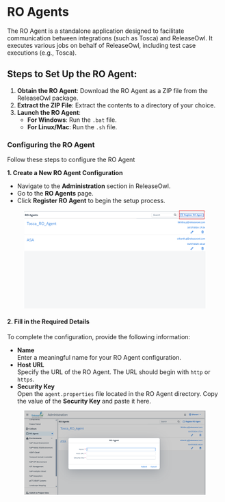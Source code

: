 # RO Agents

The RO Agent is a standalone application designed to facilitate communication between integrations (such as Tosca) and ReleaseOwl. It executes various jobs on behalf of ReleaseOwl, including test case executions (e.g., Tosca).

## Steps to Set Up the RO Agent:

1. **Obtain the RO Agent**: Download the RO Agent as a ZIP file from the ReleaseOwl package.
2. **Extract the ZIP File**: Extract the contents to a directory of your choice.
3. **Launch the RO Agent**:
   * **For Windows**: Run the `.bat` file.
   * **For Linux/Mac**: Run the `.sh` file.

### Configuring the RO Agent

Follow these steps to configure the RO Agent

**1. Create a New RO Agent Configuration**

* Navigate to the **Administration** section in ReleaseOwl.
* Go to the **RO Agents** page.
* Click **Register RO Agent** to begin the setup process.

<figure><img src="../../.gitbook/assets/image (4) (1) (1) (1) (1) (1) (1) (1) (1) (1) (1) (1) (1) (1) (1) (1) (1) (1) (1) (1) (1) (1) (1) (1) (1) (1) (1) (1).png" alt=""><figcaption></figcaption></figure>

#### 2. Fill in the Required Details

To complete the configuration, provide the following information:

* **Name**\
  Enter a meaningful name for your RO Agent configuration.
* **Host URL**\
  Specify the URL of the RO Agent. The URL should begin with `http` or `https`.
* **Security Key**\
  Open the `agent.properties` file located in the RO Agent directory. Copy the value of the **Security Key** and paste it here.

<figure><img src="../../.gitbook/assets/image (3) (1) (1) (1) (1) (1) (1) (1) (1) (1) (1) (1) (1) (1) (1) (1) (1) (1) (1) (1) (1) (1) (1) (1) (1) (1) (1) (1) (1) (1) (1).png" alt=""><figcaption></figcaption></figure>



